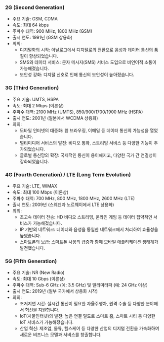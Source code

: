 ### 2G (Second Generation)

- 주요 기술: GSM, CDMA
- 속도: 최대 64 kbps
- 주파수 대역: 900 MHz, 1800 MHz (GSM)
- 출시 연도: 1991년 (GSM 상용화)
- 의의:
    - 디지털화의 시작: 아날로그에서 디지털로의 전환으로 음성과 데이터 통신의 품질이 향상되었습니다.
    - SMS와 데이터 서비스: 문자 메시지(SMS) 서비스 도입으로 비언어적 소통이 가능해졌습니다.
    - 보안성 강화: 디지털 신호로 인해 통신의 보안성이 높아졌습니다.

### 3G (Third Generation)

- 주요 기술: UMTS, HSPA
- 속도: 최대 2 Mbps (이론상)
- 주파수 대역: 2100 MHz (UMTS), 850/900/1700/1900 MHz (HSPA)
- 출시 연도: 2001년 (일본에서 WCDMA 상용화)
- 의의:
    - 모바일 인터넷의 대중화: 웹 브라우징, 이메일 등 데이터 통신의 가능성을 열었습니다.
    - 멀티미디어 서비스의 발전: 비디오 통화, 스트리밍 서비스 등 다양한 기능이 추가되었습니다.
    - 글로벌 통신망의 확장: 국제적인 통신이 용이해지고, 다양한 국가 간 연결성이 강화되었습니다.

### 4G (Fourth Generation) / LTE (Long Term Evolution)

- 주요 기술: LTE, WiMAX
- 속도: 최대 100 Mbps (이론상)
- 주파수 대역: 700 MHz, 800 MHz, 1800 MHz, 2600 MHz (LTE)
- 출시 연도: 2009년 (스웨덴과 노르웨이에서 LTE 상용화)
- 의의:
    - 초고속 데이터 전송: HD 비디오 스트리밍, 온라인 게임 등 데이터 집약적인 서비스가 가능해졌습니다.
    - IP 기반의 네트워크: 데이터와 음성을 동일한 네트워크에서 처리하여 효율성을 높였습니다.
    - 스마트폰의 보급: 스마트폰 사용의 급증과 함께 모바일 애플리케이션 생태계가 발전했습니다.

### 5G (Fifth Generation)

- 주요 기술: NR (New Radio)
- 속도: 최대 10 Gbps (이론상)
- 주파수 대역: Sub-6 GHz (예: 3.5 GHz) 및 밀리미터파 (예: 24 GHz 이상)
- 출시 연도: 2019년 (일부 국가에서 상용화 시작)
- 의의:
    - 초저지연 시간: 실시간 통신이 필요한 자율주행차, 원격 수술 등 다양한 분야에서 혁신을 지원합니다.
    - IoT(사물인터넷)의 발전: 높은 연결 밀도로 스마트 홈, 스마트 시티 등 다양한 IoT 서비스가 가능해졌습니다.
    - 산업 혁신: 제조업, 물류, 헬스케어 등 다양한 산업의 디지털 전환을 가속화하여 새로운 비즈니스 모델과 서비스를 창출합니다.